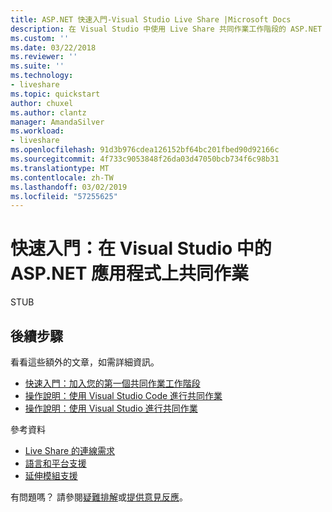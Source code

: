```yaml
---
title: ASP.NET 快速入門-Visual Studio Live Share |Microsoft Docs
description: 在 Visual Studio 中使用 Live Share 共同作業工作階段的 ASP.NET 專案上共同作業的縮減逐步解說。
ms.custom: ''
ms.date: 03/22/2018
ms.reviewer: ''
ms.suite: ''
ms.technology:
- liveshare
ms.topic: quickstart
author: chuxel
ms.author: clantz
manager: AmandaSilver
ms.workload:
- liveshare
ms.openlocfilehash: 91d3b976cdea126152bf64bc201fbed90d92166c
ms.sourcegitcommit: 4f733c9053848f26da03d47050bcb734f6c98b31
ms.translationtype: MT
ms.contentlocale: zh-TW
ms.lasthandoff: 03/02/2019
ms.locfileid: "57255625"
---
```

<!--
Copyright © Microsoft Corporation
All rights reserved.
Creative Commons Attribution 4.0 License (International): https://creativecommons.org/licenses/by/4.0/legalcode
-->

# <a name="quickstart-collaborate-on-an-aspnet-app-in-visual-studio"></a>快速入門：在 Visual Studio 中的 ASP.NET 應用程式上共同作業

STUB

## <a name="next-steps"></a>後續步驟

看看這些額外的文章，如需詳細資訊。

- [快速入門：加入您的第一個共同作業工作階段](join.md)
- [操作說明：使用 Visual Studio Code 進行共同作業](../use/vscode.md)
- [操作說明：使用 Visual Studio 進行共同作業](../use/vs.md)

參考資料

- [Live Share 的連線需求](../reference/connectivity.md)
- [語言和平台支援](../reference/platform-support.md)
- [延伸模組支援](../reference/extensions.md)

有問題嗎？ 請參閱[疑難排解](../troubleshooting.md)或[提供意見反應](../support.md)。
